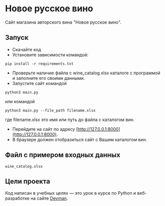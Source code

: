 # Новое русское вино

Сайт магазина авторского вина "Новое русское вино".

## Запуск

- Скачайте код
- Установите зависимости  командой:
```
pip install -r requirements.txt
```
- Проверьте наличие файла с wine_catalog.xlsx каталоге с программой и заполните его своими данными. 
- Запустите сайт командой 
```
python3 main.py
```
или командой 

```
python3 main.py --file_path filename.xlsx
```
где filename.xlsx это имя или путь до файла с каталогом вин.

- Перейдите на сайт по адресу [http://127.0.0.1:8000](http://127.0.0.1:8000).
- В браузере должен отобразиться сайт с Вашим каталогом вин.

##  Файл с примером входных данных
```
wine_catalog.xlsx
```
## Цели проекта

Код написан в учебных целях — это урок в курсе по Python и веб-разработке на сайте [Devman](https://dvmn.org).
